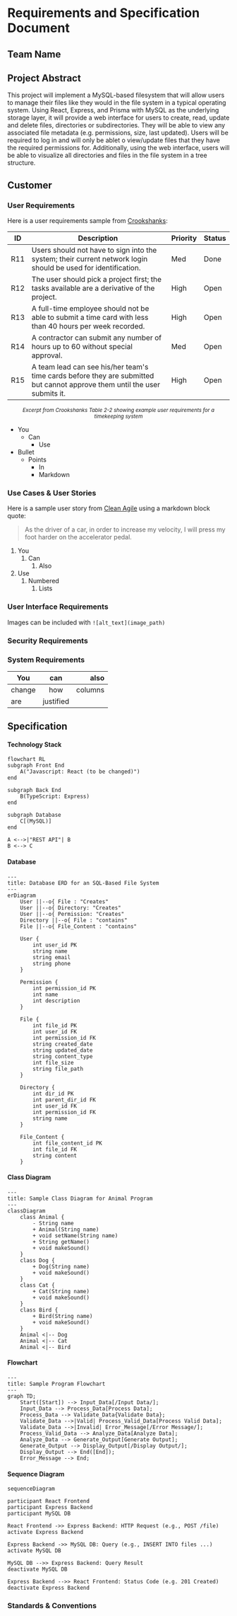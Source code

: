 # Requirements and Specification Document

## Team Name

<!--The name of your team.-->

## Project Abstract


This project will implement a MySQL-based filesystem that will allow users to manage their files like they would in the file system in a typical operating system. Using React, Express, and Prisma with MySQL as the underlying storage layer, it will provide a web interface for users to create, read, update and delete files, directories or subdirectories. They will be able to view any associated file metadata (e.g. permissions, size, last updated). Users will be required to log in and will only be ablet o view/update files that they have the required permissions for. Additionally, using the web interface, users will be able to visualize all directories and files in the file system in a tree structure.

## Customer

<!--A brief description of the customer for this software, both in general (the population who might eventually use such a system) and specifically for this document (the customer(s) who informed this document). Every project will have a customer from the CS506 instructional staff. Requirements should not be derived simply from discussion among team members. Ideally your customer should not only talk to you about requirements but also be excited later in the semester to use the system.-->

### User Requirements

<!--This section lists the behavior that the users see. This information needs to be presented in a logical, organized fashion. It is most helpful if this section is organized in outline form: a bullet list of major topics (e.g., one for each kind of user, or each major piece of system functionality) each with some number of subtopics.-->

Here is a user requirements sample from [Crookshanks](https://learning-oreilly-com.ezproxy.library.wisc.edu/library/view/practical-software-development/9781484206201/9781484206218_Ch02.xhtml):

| ID   | Description                                                  | Priority | Status |
| ---- | ------------------------------------------------------------ | -------- | ------ |
| R11  | Users should not have to sign into the system; their current network login should be used for identification. | Med      | Done   |
| R12  | The user should pick a project first; the tasks available are a derivative of the project. | High     | Open   |
| R13  | A full-time employee should not be able to submit a time card with less than 40 hours per week recorded. | High     | Open   |
| R14  | A contractor can submit any number of hours up to 60 without special approval. | Med      | Open   |
| R15  | A team lead can see his/her team's time cards before they are submitted but cannot approve them until the user submits it. | High     | Open   |

<div align="center"><small><i>Excerpt from Crookshanks Table 2-2 showing example user requirements for a timekeeping system</i></small></div>

- You 
  - Can
    - Use
- Bullet
  - Points
    - In
    - Markdown

### Use Cases & User Stories

<!--Use cases and user stories that support the user requirements in the previous section. The use cases should be based off user stories. Every major scenario should be represented by a use case, and every use case should say something not already illustrated by the other use cases. Diagrams (such as sequence charts) are encouraged. Ask the customer what are the most important use cases to implement by the deadline. You can have a total ordering, or mark use cases with “must have,” “useful,” or “optional.” For each use case you may list one or more concrete acceptance tests (concrete scenarios that the customer will try to see if the use case is implemented).-->

Here is a sample user story from [Clean Agile](https://learning-oreilly-com.ezproxy.library.wisc.edu/library/view/clean-agile-back/9780135782002/ch03.xhtml#ch03lev1sec1) using a markdown block quote:

> As the driver of a car, in order to increase my velocity, I will press my foot harder on the accelerator pedal.

1. You
   1. Can
      1. Also
2. Use
   1. Numbered
      1. Lists

### User Interface Requirements

<!--Describes any customer user interface requirements including graphical user interface requirements as well as data exchange format requirements. This also should include necessary reporting and other forms of human readable input and output. This should focus on how the feature or product and user interact to create the desired workflow. Describing your intended interface as “easy” or “intuitive” will get you nowhere unless it is accompanied by details.-->

<!--NOTE: Please include illustrations or screenshots of what your user interface would look like -- even if they’re rough -- and interleave it with your description.-->

Images can be included with `![alt_text](image_path)`

### Security Requirements

<!--Discuss what security requirements are necessary and why. Are there privacy or confidentiality issues? Is your system vulnerable to denial-of-service attacks?-->

### System Requirements

<!--List here all of the external entities, other than users, on which your system will depend. For example, if your system inter-operates with sendmail, or if you will depend on Apache for the web server, or if you must target both Unix and Windows, list those requirements here. List also memory requirements, performance/speed requirements, data capacity requirements, if applicable.-->

| You    |    can    |    also |
| ------ | :-------: | ------: |
| change |    how    | columns |
| are    | justified |         |

## Specification

<!--A detailed specification of the system. UML, or other diagrams, such as finite automata, or other appropriate specification formalisms, are encouraged over natural language.-->

<!--Include sections, for example, illustrating the database architecture (with, for example, an ERD).-->

<!--Included below are some sample diagrams, including some example tech stack diagrams.-->

<!-- You can make headings at different levels by writing `# Heading` with the number of `#` corresponding to the heading level (e.g. `## h2`). -->

#### Technology Stack


```mermaid
flowchart RL
subgraph Front End
	A("Javascript: React (to be changed)")
end
	
subgraph Back End
	B(TypeScript: Express)
end
	
subgraph Database
	C[(MySQL)]
end

A <-->|"REST API"| B
B <--> C
```


#### Database

```mermaid
---
title: Database ERD for an SQL-Based File System
---
erDiagram
    User ||--o{ File : "Creates"
    User ||--o{ Directory: "Creates"
    User ||--o{ Permission: "Creates"
    Directory ||--o{ File : "contains"
    File ||--o{ File_Content : "contains"

    User {
        int user_id PK
        string name
        string email
        string phone
    }

    Permission {
        int permission_id PK
        int name
        int description
    }

    File {
        int file_id PK
        int user_id FK
        int permission_id FK
        string created_date
        string updated_date
        string content_type
        int file_size
        string file_path
    }
    
    Directory {
        int dir_id PK
        int parent_dir_id FK
        int user_id FK
        int permission_id FK
        string name
    }

    File_Content {
        int file_content_id PK
        int file_id FK
        string content
    }

```

#### Class Diagram

```mermaid
---
title: Sample Class Diagram for Animal Program
---
classDiagram
    class Animal {
        - String name
        + Animal(String name)
        + void setName(String name)
        + String getName()
        + void makeSound()
    }
    class Dog {
        + Dog(String name)
        + void makeSound()
    }
    class Cat {
        + Cat(String name)
        + void makeSound()
    }
    class Bird {
        + Bird(String name)
        + void makeSound()
    }
    Animal <|-- Dog
    Animal <|-- Cat
    Animal <|-- Bird
```

#### Flowchart

```mermaid
---
title: Sample Program Flowchart
---
graph TD;
    Start([Start]) --> Input_Data[/Input Data/];
    Input_Data --> Process_Data[Process Data];
    Process_Data --> Validate_Data{Validate Data};
    Validate_Data -->|Valid| Process_Valid_Data[Process Valid Data];
    Validate_Data -->|Invalid| Error_Message[/Error Message/];
    Process_Valid_Data --> Analyze_Data[Analyze Data];
    Analyze_Data --> Generate_Output[Generate Output];
    Generate_Output --> Display_Output[/Display Output/];
    Display_Output --> End([End]);
    Error_Message --> End;
```

#### Sequence Diagram

```mermaid
sequenceDiagram

participant React Frontend
participant Express Backend
participant MySQL DB

React Frontend ->> Express Backend: HTTP Request (e.g., POST /file)
activate Express Backend

Express Backend ->> MySQL DB: Query (e.g., INSERT INTO files ...)
activate MySQL DB

MySQL DB -->> Express Backend: Query Result
deactivate MySQL DB

Express Backend -->> React Frontend: Status Code (e.g. 201 Created)
deactivate Express Backend
```

### Standards & Conventions

<!--Here you can document your coding standards and conventions. This includes decisions about naming, style guides, etc.-->
